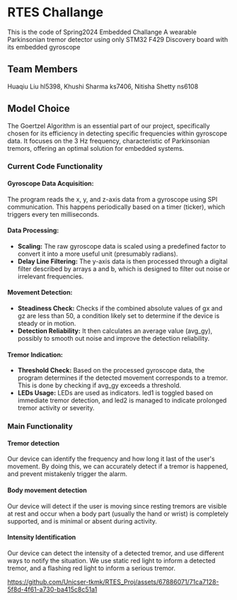 # RTES Challange
This is the code of Spring2024 Embedded Challange
A wearable Parkinsonian tremor detector using only STM32 F429 Discovery board with its embedded gyroscope
## Team Members 
Huaqiu Liu hl5398,
Khushi Sharma ks7406,
Nitisha Shetty ns6108
## Model Choice
The Goertzel Algorithm is an essential part of our project, specifically chosen for its efficiency in detecting specific frequencies within gyroscope data. It focuses on the 3 Hz frequency, characteristic of Parkinsonian tremors, offering an optimal solution for embedded systems.
### Current Code Functionality
#### Gyroscope Data Acquisition: 
The program reads the x, y, and z-axis data from a gyroscope using SPI communication. This happens periodically based on a timer (ticker), which triggers every ten milliseconds.
#### Data Processing:
- **Scaling:** The raw gyroscope data is scaled using a predefined factor to convert it into a more useful unit (presumably radians).
- **Delay Line Filtering:** The y-axis data is then processed through a digital filter described by arrays a and b, which is designed to filter out noise or irrelevant frequencies.
#### Movement Detection:
- **Steadiness Check:** Checks if the combined absolute values of gx and gz are less than 50, a condition likely set to determine if the device is steady or in motion.
- **Detection Reliability:** It then calculates an average value (avg_gy), possibly to smooth out noise and improve the detection reliability.
#### Tremor Indication:
- **Threshold Check:** Based on the processed gyroscope data, the program determines if the detected movement corresponds to a tremor. This is done by checking if avg_gy exceeds a threshold.
- **LEDs Usage:** LEDs are used as indicators. led1 is toggled based on immediate tremor detection, and led2 is managed to indicate prolonged tremor activity or severity.
### Main Functionality
#### Tremor detection
Our device can identify the frequency and how long it last of the user's movement. By doing this, we can accurately detect if a tremor is happened, and prevent mistakenly trigger the alarm.
#### Body movement detection
Our device will detect if the user is moving since resting tremors are visible at rest and occur when a body part (usually the hand or
wrist) is completely supported, and is minimal or absent during activity. 
#### Intensity Identification
Our device can detect the intensity of a detected tremor, and use different ways to notify the situation.
We use static red light to inform a detected tremor, and a flashing red light to inform a serious tremor.

https://github.com/Unicser-tkmk/RTES_Proj/assets/67886071/71ca7128-5f8d-4f61-a730-ba415c8c51a1

